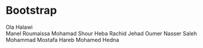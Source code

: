 # Bootstrap

Ola Halawi<br>
Manel Roumaissa
Mohamad Shour
Heba Rachid
Jehad Oumer
Nasser Saleh
Mohammad Mostafa Hareb
Mohamed Hedna

